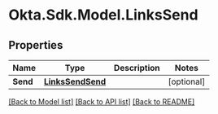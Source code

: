 # Okta.Sdk.Model.LinksSend

## Properties

Name | Type | Description | Notes
------------ | ------------- | ------------- | -------------
**Send** | [**LinksSendSend**](LinksSendSend.md) |  | [optional] 

[[Back to Model list]](../README.md#documentation-for-models) [[Back to API list]](../README.md#documentation-for-api-endpoints) [[Back to README]](../README.md)

